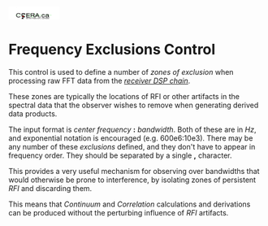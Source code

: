 <title>Frequency Exclusions Control</title>

<img  alt="CCERA" src="transparent-logo.png" width="100" height="25">

# Frequency Exclusions Control

This control is used to define a number of *zones of exclusion* when processing raw FFT
data from the [*receiver DSP chain*](/Documents/receiver.html).

These zones are typically the locations of RFI or other artifacts in the spectral data 
that the observer wishes to remove when generating derived data products.

The input format is *center frequency* **:** *bandwidth*.  Both of these are in *Hz*,
and exponential notation is encouraged (e.g. 600e6:10e3). There may be any number of
these *exclusions* defined, and they don't have to appear in frequency order. They
should be separated by a single **,** character.

This provides a very useful mechanism for observing over bandwidths that would otherwise
be prone to interference, by isolating zones of persistent *RFI* and discarding them.

This means that *Continuum* and *Correlation* calculations and derivations can be produced
without the perturbing influence of *RFI* artifacts.

